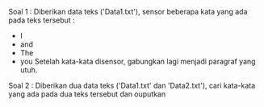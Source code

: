 Soal 1 : 
Diberikan data teks ('Data1.txt'), sensor beberapa kata yang ada pada teks tersebut :  
- I
- and
- The
- you
Setelah kata-kata disensor, gabungkan lagi menjadi paragraf yang utuh.

Soal 2 : 
Diberikan dua data teks ('Data1.txt' dan 'Data2.txt'), cari kata-kata yang ada pada dua teks tersebut dan ouputkan
